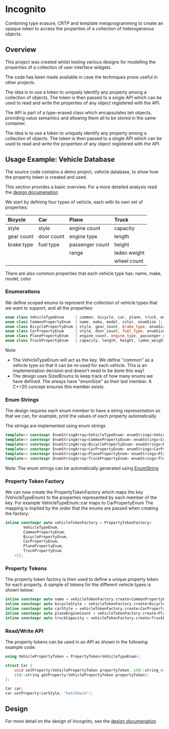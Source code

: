 # Incognito

Combining type erasure, CRTP and template metaprogramming to create an opaque token to access the properties of a collection of heterogeneous objects.

## Overview

This project was created whilst testing various designs for modelling the properties of a collection of user interface widgets.

The code has been made available in case the techniques prove useful in other projects.

The idea is to use a token to uniquely identify any property among a collection of objects. The token is then passed to a single API which can be used to read and write the properties of any object registered with the API.

The API is part of a type-erased class which encapsulates teh objects, providing value semantics and allowing them all to be stored in the same container.

The idea is to use a token to uniquely identify any property among a collection of objects. The token is then passed to a single API which can be used to read and write the properties of any object registered with the API.

## Usage Example: Vehicle Database

The source code contains a demo project, vehicle database, to show how the property token is created and used.

This section provides a basic overview. For a more detailed analysis read the [design documenation](docs/README.md)

We start by defining four types of vehicle, each with its own set of properties:

|Bicycle|Car|Plane|Truck|
|:--|:--|:--|:--|
|style|style|engine count|capacity|
|gear count|door count|engine type|length|
|brake type|fuel type|passenger count|height|
|||range|laden weight|
||||wheel count|

There are also common properties that each vehicle type has: name, make, model, color

### Enumerations

We define scoped enums to represent the collection of vehicle types that we want to support, and all the properties:

```cpp
enum class VehicleTypeEnum     { common, bicycle, car, plane, truck, enumSize };
enum class CommonPropertyEnum  { name, make, model, color, enumSize };
enum class BicyclePropertyEnum { style,	gear_count, brake_type,	enumSize };
enum class CarPropertyEnum     { style,	door_count, fuel_type, enumSize };
enum class PlanePropertyEnum   { engine_count, engine_type, passenger_count, range, enumSize };
enum class TruckPropertyEnum   { capacity, length, height, laden_weight, wheel_count, enumSize };
```

Note:
- The VehicleTypeEnum will act as the key. We define "common" as a vehicle type so that it can be re-used for each vehicle. This is an implementation decision and doesn't need to be done this way!
- The design uses SizedEnums to keep track of how many enums we have defined. The always have "enumSize" as their last member. A C++20 concept ensures this member exists.

### Enum Strings

The design requires each enum member to have a string representation so that we can, for example, print the values of each property automatically.

The strings are implemented using enum strings

```cpp
template<> constexpr EnumStringArray<VehicleTypeEnum> enumStrings<VehicleTypeEnum> = { "common"sv, "bicycle"sv, "car"sv, "plane"sv, "truck"sv, };
template<> constexpr EnumStringArray<CommonPropertyEnum> enumStrings<CommonPropertyEnum> = { "name"sv, "make"sv, "model"sv, "color"sv, };
template<> constexpr EnumStringArray<BicyclePropertyEnum> enumStrings<BicyclePropertyEnum> = { "style"sv, "gear_count"sv, "brake_type"sv, };
template<> constexpr EnumStringArray<CarPropertyEnum> enumStrings<CarPropertyEnum> = { "style"sv, "door_count"sv, "fuel_type"sv, };
template<> constexpr EnumStringArray<PlanePropertyEnum> enumStrings<PlanePropertyEnum> = { "engine_count", "engine_type", "passenger_count", "range", };
template<> constexpr EnumStringArray<TruckPropertyEnum> enumStrings<TruckPropertyEnum> = { "capacity", "length", "height", "laden_weight", "wheel_count", };
```

Note: The enum strings can be automatically generated using [EnumString](https://github.com/apperoso/EnumString)

### Property Token Factory

We can now create the PropertyTokenFactory which maps the key (VehicleTypeEnum) to the properties represented by each member of the key. For example VehicleTypeEnum::car maps to CarPropertyEnum
The mapping is implied by the order that the enums are passed when creating the factory:

```cpp
inline constexpr auto vehicleTokenFactory = PropertyTokenFactory<
		VehicleTypeEnum,
		CommonPropertyEnum,
		BicyclePropertyEnum,
		CarPropertyEnum,
		PlanePropertyEnum,
		TruckPropertyEnum
	>{};
```

### Property Tokens

The property token factory is then used to define a unique property token for each property. A sample of tokens for the different vehicle types is shown below:

```cpp
inline constexpr auto name = vehicleTokenFactory.create<CommonPropertyEnum::name>();
inline constexpr auto bicycleStyle = vehicleTokenFactory.create<BicyclePropertyEnum::style>();
inline constexpr auto carStyle = vehicleTokenFactory.create<CarPropertyEnum::style>();
inline constexpr auto planeEngineCount = vehicleTokenFactory.create<PlanePropertyEnum::engine_count>();
inline constexpr auto truckCapacity = vehicleTokenFactory.create<TruckPropertyEnum::capacity>();
```

### Read/Write API

The property tokens can be used in an API as shown in the following example code:

```cpp
using VehiclePropertyToken = PropertyToken<VehicleTypeEnum>;

struct Car {
    void setProperty(VehiclePropertyToken propertyToken, std::string_view value);
    std::string getProperty(VehiclePropertyToken propertyToken);
};

Car car;
car.setProperty(carStyle, "hatchback");
```

## Design

For more detail on the design of Incognito, see the [design documenation](docs/design.md)
